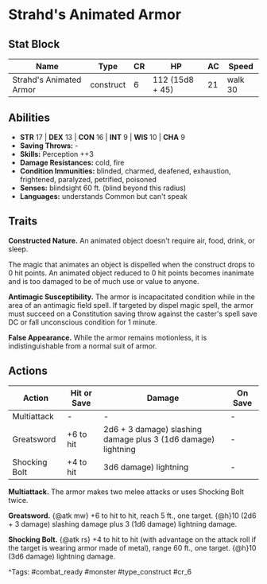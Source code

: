 # Strahd's Animated Armor

## Stat Block

| Name | Type | CR | HP | AC | Speed |
|------|------|----|----|----|-------|
| Strahd's Animated Armor | construct | 6 | 112 (15d8 + 45) | 21 | walk 30 |

## Abilities

- **STR** 17 | **DEX** 13 | **CON** 16 | **INT** 9 | **WIS** 10 | **CHA** 9
- **Saving Throws:** -  
- **Skills:** Perception ++3  
- **Damage Resistances:** cold, fire  
- **Condition Immunities:** blinded, charmed, deafened, exhaustion, frightened, paralyzed, petrified, poisoned  
- **Senses:** blindsight 60 ft. (blind beyond this radius)  
- **Languages:** understands Common but can't speak

## Traits

**Constructed Nature.** An animated object doesn't require air, food, drink, or sleep.

The magic that animates an object is dispelled when the construct drops to 0 hit points. An animated object reduced to 0 hit points becomes inanimate and is too damaged to be of much use or value to anyone.

**Antimagic Susceptibility.** The armor is incapacitated condition while in the area of an antimagic field spell. If targeted by dispel magic spell, the armor must succeed on a Constitution saving throw against the caster's spell save DC or fall unconscious condition for 1 minute.

**False Appearance.** While the armor remains motionless, it is indistinguishable from a normal suit of armor.


## Actions

| Action | Hit or Save | Damage | On Save |
|--------|--------------|--------|----------|
| Multiattack | - | - | - |
| Greatsword | +6 to hit | 2d6 + 3 damage) slashing damage plus 3 (1d6 damage) lightning | - |
| Shocking Bolt | +4 to hit | 3d6 damage) lightning | - |

**Multiattack.** The armor makes two melee attacks or uses Shocking Bolt twice.

**Greatsword.** {@atk mw} +6 to hit to hit, reach 5 ft., one target. {@h}10 (2d6 + 3 damage) slashing damage plus 3 (1d6 damage) lightning damage.

**Shocking Bolt.** {@atk rs} +4 to hit to hit (with advantage on the attack roll if the target is wearing armor made of metal), range 60 ft., one target. {@h}10 (3d6 damage) lightning damage.


^Tags: #combat_ready #monster #type_construct #cr_6
